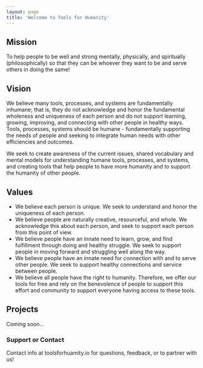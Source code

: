 ```yaml
---
layout: page
title: 'Welcome to Tools for Humanity'
---
```


## Mission

To help people to be well and strong mentally, physically, and spiritually (philosophically) so that they can be whoever they want to be and serve others in doing the same!

## Vision

We believe many tools, processes, and systems are fundamentally inhumane; that is, they do not acknowledge and honor the fundamental wholeness and uniqueness of each person and do not support learning, growing, improving, and connecting with other people in healthy ways. Tools, processes, systems should be humane - fundamentally supporting the needs of people and seeking to integrate human needs with other efficiencies and outcomes.

We seek to create awareness of the current issues, shared vocabulary and mental models for understanding humane tools, processes, and systems, and creating tools that help people to have more humanity and to support the humanity of other people.

## Values

- We believe each person is unique. We seek to understand and honor the uniqueness of each person.
- We believe people are naturally creative, resourceful, and whole. We acknowledge this about each person, and seek to support each person from this point of view.
- We believe people have an innate need to learn, grow, and find fulfillment through doing and healthy struggle. We seek to support people in moving forward and struggling well along the way.
- We believe people have an innate need for connection with and to serve other people. We seek to support healthy connections and service between people.
- We believe all people have the right to humanity. Therefore, we offer our tools for free and rely on the benevolence of people to support this effort and community to support everyone having access to these tools.

## Projects

Coming soon...

### Support or Contact

Contact info at toolsforhuamity.io for questions, feedback, or to partner with us!
